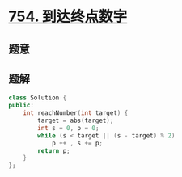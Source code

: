 #  [754. 到达终点数字](https://leetcode.cn/problems/reach-a-number/)

## 题意



## 题解



```c++
class Solution {
public:
    int reachNumber(int target) {
        target = abs(target);
        int s = 0, p = 0;
        while (s < target || (s - target) % 2)
            p ++ , s += p;
        return p;
    }
};
```



```python3

```

